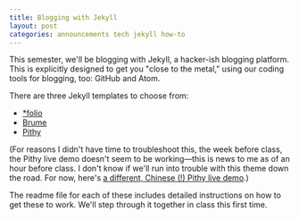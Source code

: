 ```yaml
---
title: Blogging with Jekyll
layout: post
categories: announcements tech jekyll how-to
---
```

This semester, we'll be blogging with Jekyll, a hacker-ish blogging platform. This is explicitly designed to get you "close to the metal," using our coding tools for blogging, too: GitHub and Atom.

There are three Jekyll templates to choose from:
* [\*folio](https://github.com/eng7006/jekyll-folio)
* [Brume](https://github.com/eng7006/jekyll-brume)
* [Pithy](https://github.com/eng7006/jekyll-pithy)

(For reasons I didn't have time to troubleshoot this, the week before class, the Pithy live demo doesn't seem to be working—this is news to me as of an hour before class. I don't know if we'll run into trouble with this theme down the road. For now, here's [a different, Chinese (!) Pithy live demo](http://wenva.github.io/index.html).)

The readme file for each of these includes detailed instructions on how to get these to work. We'll step through it together in class this first time.
